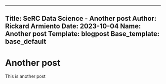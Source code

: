 --------
Title: SeRC Data Science - Another post
Author: Rickard Armiento
Date: 2023-10-04
Name: Another post
Template: blogpost
Base_template: base_default
--------

Another post
============

This is another post
